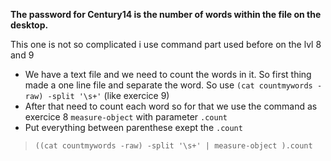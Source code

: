 **The password for Century14 is the number of words within the file on the desktop.**

This one is not so complicated i use command part used before on the lvl 8 and 9

- We have a text file and we need to count the words in it. So first thing made a one line file and separate the word. So use `(cat countmywords -raw) -split '\s+'`  (like exercice 9)
- After that need to count each word so for that we use the command as exercice 8 `measure-object` with parameter `.count`
- Put everything between parenthese exept the `.count`

> `((cat countmywords -raw) -split '\s+' | measure-object ).count`